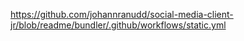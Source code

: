 https://github.com/johannranudd/social-media-client-jr/blob/readme/bundler/.github/workflows/static.yml
